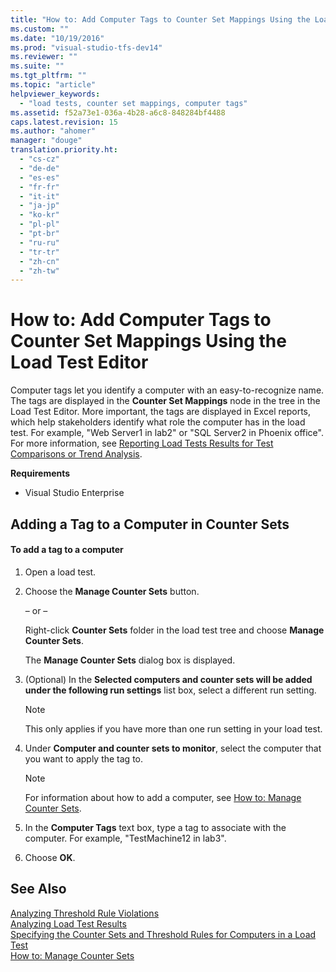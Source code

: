 ```yaml
---
title: "How to: Add Computer Tags to Counter Set Mappings Using the Load Test Editor"
ms.custom: ""
ms.date: "10/19/2016"
ms.prod: "visual-studio-tfs-dev14"
ms.reviewer: ""
ms.suite: ""
ms.tgt_pltfrm: ""
ms.topic: "article"
helpviewer_keywords: 
  - "load tests, counter set mappings, computer tags"
ms.assetid: f52a73e1-036a-4b28-a6c8-848284bf4488
caps.latest.revision: 15
ms.author: "ahomer"
manager: "douge"
translation.priority.ht: 
  - "cs-cz"
  - "de-de"
  - "es-es"
  - "fr-fr"
  - "it-it"
  - "ja-jp"
  - "ko-kr"
  - "pl-pl"
  - "pt-br"
  - "ru-ru"
  - "tr-tr"
  - "zh-cn"
  - "zh-tw"
---
```

# How to: Add Computer Tags to Counter Set Mappings Using the Load Test Editor
Computer tags let you identify a computer with an easy-to-recognize name. The tags are displayed in the **Counter Set Mappings** node in the tree in the Load Test Editor. More important, the tags are displayed in Excel reports, which help stakeholders identify what role the computer has in the load test. For example, "Web Server1 in lab2" or "SQL Server2 in Phoenix office". For more information, see [Reporting Load Tests Results for Test Comparisons or Trend Analysis](../test/reporting-load-tests-results-for-test-comparisons-or-trend-analysis.md).  
  
 **Requirements**  
  
-   Visual Studio Enterprise  
  
## Adding a Tag to a Computer in Counter Sets  
  
#### To add a tag to a computer  
  
1.  Open a load test.  
  
2.  Choose the **Manage Counter Sets** button.  
  
     – or –  
  
     Right-click **Counter Sets** folder in the load test tree and choose **Manage Counter Sets**.  
  
     The **Manage Counter Sets** dialog box is displayed.  
  
3.  (Optional) In the **Selected computers and counter sets will be added under the following run settings** list box, select a different run setting.  
  
    > [!NOTE]
    >  This only applies if you have more than one run setting in your load test.  
  
4.  Under **Computer and counter sets to monitor**, select the computer that you want to apply the tag to.  
  
    > [!NOTE]
    >  For information about how to add a computer, see [How to: Manage Counter Sets](../test/how-to--manage-counter-sets-using-the-load-test-editor.md).  
  
5.  In the **Computer Tags** text box, type a tag to associate with the computer. For example, "TestMachine12 in lab3".  
  
6.  Choose **OK**.  
  
## See Also  
 [Analyzing Threshold Rule Violations](../test/analyzing-threshold-rule-violations-in-load-tests-using-the-load-test-analyzer.md)   
 [Analyzing Load Test Results](../test/analyzing-load-test-results-using-the-load-test-analyzer.md)   
 [Specifying the Counter Sets and Threshold Rules for Computers in a Load Test](../test/specifying-the-counter-sets-and-threshold-rules-for-computers-in-a-load-test.md)   
 [How to: Manage Counter Sets](../test/how-to--manage-counter-sets-using-the-load-test-editor.md)
